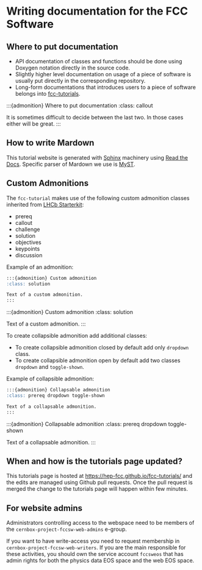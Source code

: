 # Writing documentation for the FCC Software


## Where to put documentation

- API documentation of classes and functions should be done using Doxygen
    notation directly in the source code.
- Slightly higher level documentation on usage of a piece of software is
    usually put directly in the corresponding repository.
- Long-form documentations that introduces users to a piece of software belongs
    into [fcc-tutorials](https://hep-fcc.github.io/fcc-tutorials/).

:::{admonition} Where to put documentation
:class: callout

It is sometimes difficult to decide between the last two. In those cases either
will be great.
:::


## How to write Mardown

This tutorial website is generated with [Sphinx](https://www.sphinx-doc.org/)
machinery using [Read the Docs](https://readthedocs.org/). Specific parser of
Mardown we use is [MyST](https://myst-parser.readthedocs.io).


## Custom Admonitions

The `fcc-tutorial` makes use of the following custom admonition classes
inherited from [LHCb Starterkit](https://lhcb.github.io/starterkit-lessons/):

* prereq
* callout
* challenge
* solution
* objectives
* keypoints
* discussion

Example of an admonition:
```markdown
:::{admonition} Custom admonition
:class: solution

Text of a custom admonition.
:::
```

:::{admonition} Custom admonition
:class: solution

Text of a custom admonition.
:::

To create collapsible admonition add additional classes:
* To create collapsible admonition closed by default add only `dropdown` class.
* To create collapsible admonition open by default add two classes `dropdown` and
  `toggle-shown`.

Example of collapsible admonition:
```markdown
:::{admonition} Collapsable admonition
:class: prereq dropdown toggle-shown

Text of a collapsable admonition.
:::
```

:::{admonition} Collapsable admonition
:class: prereq dropdown toggle-shown

Text of a collapsable admonition.
:::


## When and how is the tutorials page updated?

This tutorials page is hosted at <https://hep-fcc.github.io/fcc-tutorials/> and
the edits are managed using Github pull requests. Once the pull request is
merged the change to the tutorials page will happen within few minutes.


## For website admins

Administrators controlling access to the webspace need to be members of the
`cernbox-project-fccsw-web-admins` e-group.

If you want to have write-access you need to request membership in
`cernbox-project-fccsw-web-writers`. If you are the main responsible for these
activities, you should own the service account `fccsweos` that has admin rights
for both the physics data EOS space and the web EOS space.
